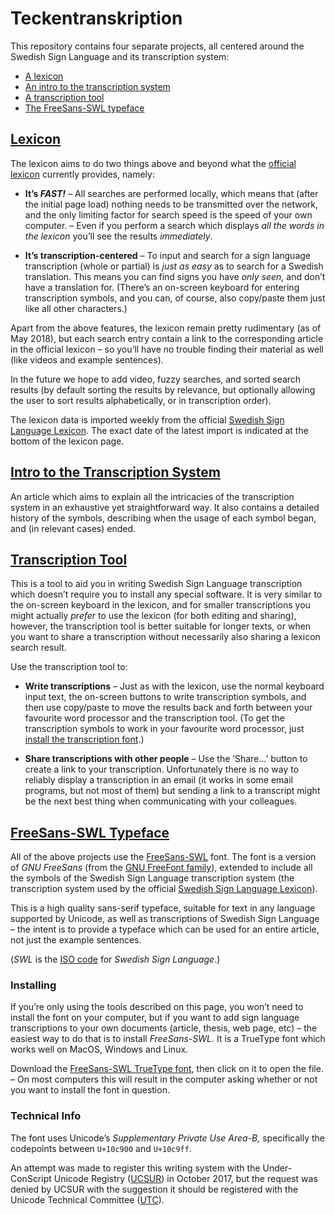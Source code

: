 # Teckentranskription

This repository contains four separate projects, all centered around the
Swedish Sign Language and its transcription system:

  * [A lexicon](#lexicon)
  * [An intro to the transcription system](#intro-to-the-transcription-system)
  * [A transcription tool](#transcription-tool)
  * [The FreeSans-SWL typeface](#freesans-swl-typeface)


## [Lexicon]

The lexicon aims to do two things above and beyond what the [official
lexicon][teckenlexikon] currently provides, namely:

  * **It’s *FAST!*** – All searches are performed locally, which means that
    (after the initial page load) nothing needs to be transmitted over the
    network, and the only limiting factor for search speed is the speed of your
    own computer. – Even if you perform a search which displays *all the words
    in the lexicon* you’ll see the results *immediately*.

  * **It’s transcription-centered** – To input and search for a sign language
    transcription (whole or partial) is *just as easy* as to search for a
    Swedish translation. This means you can find signs you have *only seen,*
    and don’t have a translation for. (There’s an on-screen keyboard for
    entering transcription symbols, and you can, of course, also copy/paste
    them just like all other characters.)

Apart from the above features, the lexicon remain pretty rudimentary (as of May
2018), but each search entry contain a link to the corresponding article in the
official lexicon – so you’ll have no trouble finding their material as well
(like videos and example sentences).

In the future we hope to add video, fuzzy searches, and sorted search results
(by default sorting the results by relevance, but optionally allowing the user
to sort results alphabetically, or in transcription order).

The lexicon data is imported weekly from the official [Swedish Sign Language
Lexicon][teckenlexikon]. The exact date of the latest import is indicated at
the bottom of the lexicon page.


## [Intro to the Transcription System][intro]

An article which aims to explain all the intricacies of the transcription
system in an exhaustive yet straightforward way. It also contains a detailed
history of the symbols, describing when the usage of each symbol began, and (in
relevant cases) ended.


## [Transcription Tool]

This is a tool to aid you in writing Swedish Sign Language transcription which
doesn’t require you to install any special software. It is very similar to the
on-screen keyboard in the lexicon, and for smaller transcriptions you might
actually *prefer* to use the lexicon (for both editing and sharing), however,
the transcription tool is better suitable for longer texts, or when you want to
share a transcription without necessarily also sharing a lexicon search result.

Use the transcription tool to:

  * **Write transcriptions** – Just as with the lexicon, use the normal
    keyboard input text, the on-screen buttons to write transcription symbols,
    and then use copy/paste to move the results back and forth between your
    favourite word processor and the transcription tool. (To get the
    transcription symbols to work in your favourite word processor, just
    [install the transcription font](#installing).)

  * **Share transcriptions with other people** – Use the ’Share…’ button to
    create a link to your transcription. Unfortunately there is no way to
    reliably display a transcription in an email (it works in some email
    programs, but not most of them) but sending a link to a transcript might be
    the next best thing when communicating with your colleagues.


## [FreeSans-SWL Typeface][freesans-swl]

All of the above projects use the [FreeSans-SWL] font. The font is a version of
*GNU FreeSans* (from the [GNU FreeFont family][freefont]), extended to include
all the symbols of the Swedish Sign Language transcription system (the
transcription system used by the official [Swedish Sign Language
Lexicon][teckenlexikon]).

This is a high quality sans-serif typeface, suitable for text in any language
supported by Unicode, as well as transcriptions of Swedish Sign Language – the
intent is to provide a typeface which can be used for an entire article, not
just the example sentences.

(*SWL* is the [ISO code][iso] for *Swedish Sign Language*.)

### Installing

If you’re only using the tools described on this page, you won’t need to
install the font on your computer, but if you want to add sign language
transcriptions to your own documents (article, thesis, web page, etc) – the
easiest way to do that is to install *FreeSans-SWL.* It is a TrueType font
which works well on MacOS, Windows and Linux.

Download the [FreeSans-SWL TrueType font][truetype], then click on it to open
the file. – On most computers this will result in the computer asking whether
or not you want to install the font in question.


### Technical Info

The font uses Unicode’s *Supplementary Private Use Area-B,* specifically the
codepoints between `U+10c900` and `U+10c9ff`.

An attempt was made to register this writing system with the Under-ConScript
Unicode Registry ([UCSUR]) in October 2017, but the request was denied by UCSUR
with the suggestion it should be registered with the Unicode Technical
Committee ([UTC]).

[lexicon]: https://zrajm.github.io/teckentranskription/lexicon.html
[transcription tool]: https://zrajm.github.io/teckentranskription/
[intro]: https://zrajm.github.io/teckentranskription/intro.html
[freesans-swl]: https://zrajm.github.io/teckentranskription/freesans-swl.html "Technical description of FreeSans-SWL (in Swedish)"
[freefont]: https://www.gnu.org/software/freefont/ "GNU Freefont Page"
[teckenlexikon]: http://teckensprakslexikon.su.se/ "Svenskt teckenspråkslexikon (in Swedish)"
[iso]: https://en.wikipedia.org/wiki/ISO_639:s "Wikipedia article describing the ISO 639 standard"
[truetype]: https://zrajm.github.io/teckentranskription/freesans-swl.ttf "FreeSans TrueType font"
[UCSUR]: https://en.wikipedia.org/wiki/Under-ConScript_Unicode_Registry "Wikipedia article with description of UCSUR"
[UTC]: https://en.wikipedia.org/wiki/Unicode_Technical_Committee "Wikipedia article with description of UTC"

<!--[eof]-->
